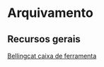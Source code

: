 # Arquivamento

## Recursos gerais
[Bellingcat caixa de ferramenta](https://docs.google.com/spreadsheets/d/18rtqh8EG2q1xBo2cLNyhIDuK9jrPGwYr9DI2UncoqJQ/edit#gid=1720404390)